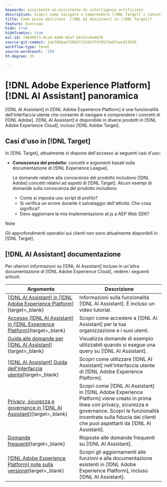 ```yaml
---
keywords: assistente ai;assistente di intelligenza artificiale
description: Scopri come navigare e comprendere [!DNL Target] i concetti con [!DNL AI Assistant].
title: Come posso abilitare  [!DNL AI Assistant] in [!DNL Target]?
feature: Overview
hide: true
hidefromtoc: true
exl-id: f46d95f3-0ca3-4d96-92a7-b67a2c8a4678
source-git-commit: 1ab7bb6aef5982f13191ff4f0573e87aac815938
workflow-type: tm+mt
source-wordcount: '234'
ht-degree: 2%

---
```


# [!DNL Adobe Experience Platform] [!DNL AI Assistant] panoramica

[!DNL AI Assistant] in [!DNL Adobe Experience Platform] è una funzionalità dell&#39;interfaccia utente che consente di navigare e comprendere i concetti di [!DNL Adobe]. [!DNL AI Assistant] è disponibile in diversi prodotti in [!DNL Adobe Experience Cloud], incluso [!DNL Adobe Target].

## Casi d&#39;uso in [!DNL Target]

In [!DNL Target], attualmente si dispone dell&#39;accesso ai seguenti casi d&#39;uso:

* **Conoscenza del prodotto**: concetti e argomenti basati sulla documentazione di [!DNL Experience League].

  Le domande relative alla conoscenza del prodotto includono [!DNL Adobe] concetti relativi ad aspetti di [!DNL Target]. Alcuni esempi di domande sulla conoscenza del prodotto includono:

   * Come si imposta uno script di profilo?
   * Si verifica un errore durante il salvataggio dell&#39;attività. Che cosa significa?
   * Devo aggiornare la mia implementazione at.js a AEP Web SDK?

>[!NOTE]
>
>Gli approfondimenti operativi sui clienti non sono attualmente disponibili in [!DNL Target].

## [!DNL AI Assistant] documentazione

Per ulteriori informazioni su [!DNL AI Assistant] incluse in un&#39;altra documentazione di [!DNL Adobe Experience Cloud], vedere i seguenti articoli:

| Argomento | Descrizione |
| --- | --- |
| [[!DNL AI Assistant] in [!DNL Adobe Experience Platform]](https://experienceleague.adobe.com/it/docs/experience-platform/ai-assistant/home){target=_blank} | Informazioni sulla funzionalità [!DNL AI Assistant]. È incluso un video tutorial. |
| [Accesso [!DNL AI Assistant] in [!DNL Experience Platform]](https://experienceleague.adobe.com/it/docs/experience-platform/ai-assistant/access){target=_blank} | Scopri come accedere a [!DNL AI Assistant] per la tua organizzazione e i suoi utenti. |
| [Guida alle domande per [!DNL AI Assistant]](https://experienceleague.adobe.com/it/docs/experience-platform/ai-assistant/questions){target=_blank} | Visualizza domande di esempio utilizzabili quando si esegue una query su [!DNL AI Assistant]. |
| [[!DNL AI Assistant] Guida dell&#39;interfaccia utente](https://experienceleague.adobe.com/it/docs/experience-platform/ai-assistant/ui-guide){target=_blank} | Scopri come utilizzare [!DNL AI Assistant] nell&#39;interfaccia utente di [!DNL Adobe Experience Platform]. |
| [Privacy, sicurezza e governance in [!DNL AI Assistant]](https://experienceleague.adobe.com/it/docs/experience-platform/ai-assistant/privacy){target=_blank} | Scopri come [!DNL AI Assistant] in [!DNL Adobe Experience Platform] viene creato in prima linea con privacy, sicurezza e governance. Scopri le funzionalità incentrate sulla fiducia dei clienti che puoi aspettarti da [!DNL AI Assistant]. |
| [Domande frequenti](https://experienceleague.adobe.com/it/docs/experience-platform/ai-assistant/faq){target=_blank} | Risposte alle domande frequenti su [!DNL AI Assistant]. |
| [[!DNL Adobe Experience Platform] note sulla versione](https://experienceleague.adobe.com/it/docs/experience-platform/release-notes/latest){target=_blank} | Scopri gli aggiornamenti alle funzioni e alla documentazione esistenti in [!DNL Adobe Experience Platform], incluso [!DNL AI Assistant]. |